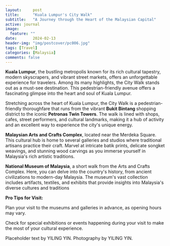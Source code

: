 ```yaml
---
layout:     post
title:      "Kuala Lumpur's City Walk"
subtitle:   "A Journey through the Heart of the Malaysian Capital"
active: journal
image:
  feature: ""
date:       2024-02-13 
header-img: "img/postcover/pc006.jpg"
tags: [Travel]
categories: [Malaysia]
comments: false
---
```


<p>
<strong>Kuala Lumpur</strong>, the bustling metropolis known for its rich cultural tapestry, modern skyscrapers, and vibrant street markets, offers an unforgettable experience for travelers. Among its many highlights, the City Walk stands out as a must-see destination. This pedestrian-friendly avenue offers a fascinating glimpse into the heart and soul of Kuala Lumpur.
</p>

<p>
Stretching across the heart of Kuala Lumpur, the City Walk is a pedestrian-friendly thoroughfare that runs from the vibrant <strong> Bukit Bintang </strong> shopping district to the iconic <strong> Petronas Twin Towers</strong>. The walk is lined with shops, cafes, street performers, and cultural landmarks, making it a hub of activity and an excellent way to experience the city's unique energy.
</p>
<p>
<strong>Malaysian Arts and Crafts Complex</strong>, located near the Merdeka Square. This cultural hub is home to several galleries and studios where traditional artisans practice their craft. Marvel at intricate batik prints, delicate songket weavings, and stunning wood carvings as you immerse yourself in Malaysia's rich artistic traditions.
</p>

<p>
<strong>National Museum of Malaysia</strong>, a short walk from the Arts and Crafts Complex. Here, you can delve into the country's history, from ancient civilizations to modern-day Malaysia. The museum's vast collection includes artifacts, textiles, and exhibits that provide insights into Malaysia's diverse cultures and traditions
</p>
<strong> Pro Tips for Visit: </strong>
<p>Plan your visit to the museums and galleries in advance, as opening hours may vary.</p>
<p>Check for special exhibitions or events happening during your visit to make the most of your cultural experience.</p>

<p>Placeholder text by <a>YILING YIN</a>. Photography by <a>YILING YIN</a>.</p>